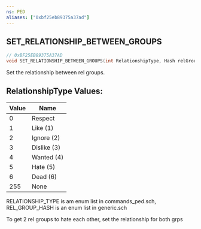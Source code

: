 ```yaml
---
ns: PED
aliases: ["0xbf25eb89375a37ad"]
---
```

## SET_RELATIONSHIP_BETWEEN_GROUPS

```c
// 0xBF25EB89375A37AD
void SET_RELATIONSHIP_BETWEEN_GROUPS(int RelationshipType, Hash relGroup, Hash otherRelGroup);
```

Set the relationship between rel groups.

## RelationshipType Values:
| Value | Name |
| --- | --- |
| 0 | Respect |
| 1 | Like (1) |
| 2 | Ignore (2) |
| 3 | Dislike (3) |
| 4 | Wanted (4) |
| 5 | Hate (5) |
| 6 | Dead (6) |
| 255 | None |


RELATIONSHIP_TYPE is am enum list in commands_ped.sch, REL_GROUP_HASH is an enum list in generic.sch

To get 2 rel groups to hate each other, set the relationship for both grps

